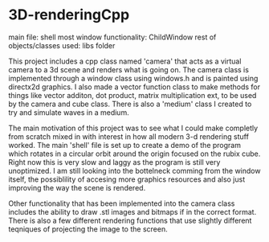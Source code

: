 # 3D-renderingCpp

main file: shell
most window functionality: ChildWindow
rest of objects/classes used: libs folder


This project includes a cpp class named 'camera' that acts as a virtual camera to a 3d scene and renders what is going on.
The camera class is implemented through a window class using windows.h and is painted using directx2d graphics. I also made
a vector function class to make methods for things like vector additon, dot product, matrix multiplication ext, to be used
by the camera and cube class. There is also a 'medium' class I created to try and simulate waves in a medium.

The main motivation of this project was to see what I could make completly from scratch mixed in with interest in how all
modern 3-d rendering stuff worked. The main 'shell' file is set up to create a demo of the program which rotates in a 
circular orbit around the origin focused on the rubix cube. Right now this is very slow and laggy as the program is still
very unoptimized. I am still looking into the bottelneck comming from the window itself, the possiblility of accesing more
graphics resources and also just improving the way the scene is rendered.

Other functionality that has been implemented into the camera class includes the ability to draw .stl images and bitmaps if
in the correct format. There is also a few different rendering functions that use slightly different teqniques of projecting
the image to the screen.
